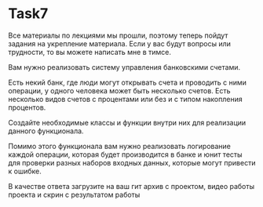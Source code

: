 # Task7

Все материалы по лекциями мы прошли, поэтому теперь пойдут задания на укрепление материала. Если у вас будут вопросы или трудности, то вы можете написать мне в тимсе.
 
Вам нужно реализовать систему управления банковскими счетами.
 
Есть некий банк, где люди могут открывать счета и проводить с ними операции, у одного человека может быть несколько счетов. Есть несколько видов счетов с процентами или без и с типом накопления процентов.
 
Создайте необходимые классы и функции внутри них для реализации данного функционала.
 
Помимо этого функционала вам нужно реализовать логирование каждой операции, которая будет производится в банке и юнит тесты для проверки разных наборов входных данных, которые могут привести к ошибке.
 
В качестве ответа загрузите на ваш гит архив с проектом, видео работы проекта и скрин с результатом работы 